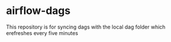 # airflow-dags

This repository is for syncing dags with the local dag folder which erefreshes every five minutes
